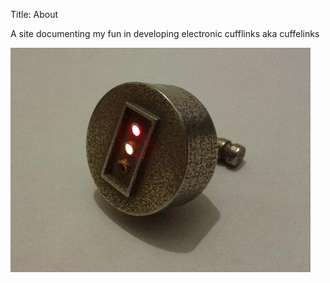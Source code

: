 Title: About

A site documenting my fun in developing electronic cufflinks aka cuffelinks

<a href="/images/smaller-brighter-better/New_Red-Amber.jpg"><img src="/images/smaller-brighter-better/thumbnails/480x_/New_Red-Amber.jpg" /></a>
